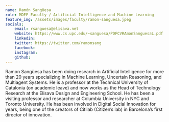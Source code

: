 ```yaml
---
name: Ramón Sangüesa
role: MDEF Faculty / Artificial Intelligence and Machine Learning
feature_img: /assets/images/faculty/ramon-sanguesa.jpeg
socials:
    email: rsanguesa@elisava.net
    website: https://www.cs.upc.edu/~sanguesa/PDFCVRAmonSanguesaL.pdf
    linkedin:
    twitter: https://twitter.com/ramonsang
    facebook:
    instagram:
    github:
---
```

Ramon Sangüesa has been doing research in Artificial Intelligence for more than 20 years specializing in Machine Learning, Uncertain Reasoning, and Multiagent Systems. He is a professor at the Technical University of Catalonia (on academic leave) and now works as the Head of Technology Research at the Elisava Design and Engineering School. He has been a visiting professor and researcher at Columbia University in NYC and Toronto University. He has been involved in Digital Social Innovation for years, being one of the creators of Citilab (Citizen’s lab) in Barcelona’s first director of innovation.